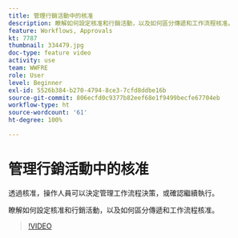 ```yaml
---
title: 管理行銷活動中的核准
description: 瞭解如何設定核准和行銷活動，以及如何區分傳遞和工作流程核准。
feature: Workflows, Approvals
kt: 7787
thumbnail: 334479.jpg
doc-type: feature video
activity: use
team: WWFRE
role: User
level: Beginner
exl-id: 5526b384-b270-4794-8ce3-7cfd8ddbe16b
source-git-commit: 806ecfd0c9377b82eef68e1f9499becfe67704eb
workflow-type: ht
source-wordcount: '61'
ht-degree: 100%

---
```


# 管理行銷活動中的核准

透過核准，操作人員可以決定管理工作流程決策，或確認繼續執行。

瞭解如何設定核准和行銷活動，以及如何區分傳遞和工作流程核准。

>[!VIDEO](https://video.tv.adobe.com/v/334479?quality=12)
